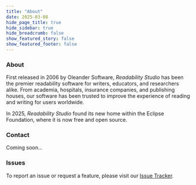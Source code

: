 ```yaml
---
title: "About"
date: 2025-03-08
hide_page_title: true
hide_sidebar: true
hide_breadcrumb: false
show_featured_story: false
show_featured_footer: false
---
```


### About

First released in 2006 by Oleander Software, *Readability Studio* has been the premier readability software for writers, educators, and researchers alike.
From academia, hospitals, insurance companies, and publishing houses, our software has been trusted to improve the experience of reading and writing for users worldwide.

In 2025, *Readability Studio* found its new home within the Eclipse Foundation, where it is now free and open source.

### Contact

Coming soon...

### Issues

To report an issue or request a feature, please visit our [Issue Tracker](https://github.com/eclipse-ers/ReadabilityStudio/issues).
